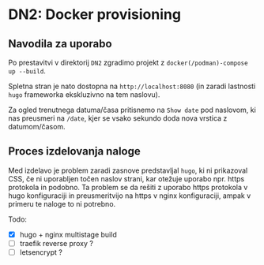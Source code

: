 # DN2: Docker provisioning

## Navodila za uporabo

Po prestavitvi v direktorij `DN2` zgradimo projekt z `docker(/podman)-compose up --build`.

Spletna stran je nato dostopna na `http://localhost:8080` (in zaradi lastnosti `hugo` frameworka ekskluzivno na
tem naslovu).

Za ogled trenutnega datuma/časa pritisnemo na `Show date` pod naslovom, ki nas preusmeri na `/date`,
kjer se vsako sekundo doda nova vrstica z datumom/časom.

## Proces izdelovanja naloge

Med izdelavo je problem zaradi zasnove predstavljal `hugo`, ki ni prikazoval CSS, če ni uporabljen točen naslov strani,
kar otežuje uporabo npr. https protokola in podobno. Ta problem se da rešiti z uporabo https protokola v hugo
konfiguraciji in preusmeritvijo na https v nginx konfiguraciji, ampak v primeru te naloge to ni potrebno.


Todo:

* [x] hugo + nginx multistage build
* [ ] traefik reverse proxy ?
* [ ] letsencrypt ?